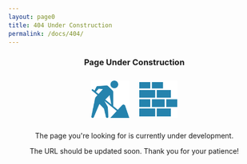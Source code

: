 ```yaml
---
layout: page0
title: 404 Under Construction
permalink: /docs/404/
---
```

<p></p>
<center><b><h3>Page Under Construction</h3></b><p>
<p></p>
<img src="/images/icn_404_1.png" style="max-width:15%;padding: 10px 10px 10px 10px;"><img src="/images/icn_404_2.png" style="max-width:15%;padding: 10px 10px 10px 10px;">
<p></p>
<p></p>
The page you're looking for is currently under development.<p>
</p>The URL should be updated soon. Thank you for your patience!
<p></p>
